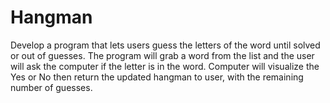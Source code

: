 # Hangman
Develop a program that lets users guess the letters of the word until solved or out of guesses. The program will grab a word from the list and the user will ask the computer if the letter is in the word. Computer will visualize the Yes or No then return the updated hangman to user, with the remaining number of guesses.
